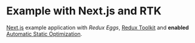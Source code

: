 # Example with Next.js and RTK

[Next.js](https://nextjs.org/) example application with _Redux Eggs_,
[Redux Toolkit](https://redux-toolkit.js.org/) and **enabled**
[Automatic Static Optimization](https://nextjs.org/docs/advanced-features/automatic-static-optimization).
